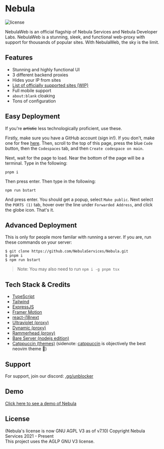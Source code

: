 # Nebula

![license](https://img.shields.io/badge/License-GNU%20AGPL%20v3-blue)

NebulaWeb is an official flagship of Nebula Services and Nebula Developer Labs. NebulaWeb is a stunning, sleek, and functional web-proxy with support for thousands of popular sites. With NebulaWeb, the sky is the limit.

## Features

- Stunning and highly functional UI
- 3 different backend proxies
- Hides your IP from sites
- [List of officially supported sites (WIP)](https://github.com/NebulaServices/Nebula/blob/dev/docs/officially-supported-sites.md) <!-- bruh this link is dead -->
- Full mobile support
- `about:blank` cloaking
- Tons of configuration

## Easy Deployment
If you're ~~artistic~~ less technologically proficient, use these.

Firstly, make sure you have a GitHub account (sign in!). If you don't, make one for free [here](https://github.com/join). Then, scroll to the top of this page, press the blue `Code` button, then the `Codespaces` tab, and then `Create codespace on main`. 

Next, wait for the page to load. Near the bottom of the page will be a terminal. Type in the following:
```
pnpm i
```
Then press enter. Then type in the following:
```
npm run bstart
```
And press enter. You should get a popup, select `Make public`. Next select the `PORTS (1)` tab, hover over the line under `Forwarded Address`, and click the globe icon. That's it.

## Advanced Deployment

<!-- bro who tf wrote this section!? -->
<!--Table of contents

- Deployment

--- 

## Deployment-->
This is only for people more familar with running a server. If you are, run these commands on your server:  
```
$ git clone https://github.com/NebulaServices/Nebula.git
$ pnpm i
$ npm run bstart
```

> Note: You may also need to run `npm i -g pnpm tsx`

## Tech Stack & Credits

- [TypeScript](https://www.typescriptlang.org/)
- [Tailwind](https://tailwindcss.com/)
- [ExpressJS](https://expressjs.com/)
- [Framer Motion](https://www.framer.com/motion/)
- [react-i18next](https://github.com/i18next/react-i18next)
- [Ultraviolet (proxy)](https://github.com/titaniumnetwork-dev/Ultraviolet)
- [Dynamic (proxy)](https://github.com/NebulaServices/Dynamic)
- [Rammerhead (proxy)](https://github.com/binary-person/rammerhead)
- [Bare Server (nodejs edition)](https://github.com/tomphttp/bare-server-node)
- [Catppuccin (themes)](https://github.com/catppuccin/catppuccin) (sidenote: [catppuccin](https://github.com/catppuccin/nvim) is objectively the best neovim theme 💯)

## Support

For support, join our discord: [.gg/unblocker](https://discord.gg/unblocker)

## Demo

[Click here to see a demo of Nebula](https://nebulaproxy.io/)

## License

(Nebula's license is now GNU AGPL V3 as of v7.10)
Copyright Nebula Services 2021 - Present
<br>
This project uses the AGLP GNU V3 license.
